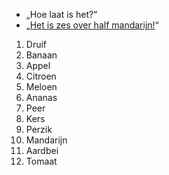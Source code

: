 - „Hoe laat is het?“
- „[Het is zes over half mandarijn!](http://bertspaan.nl/fruit)“

1. Druif
2. Banaan
3. Appel
4. Citroen
5. Meloen
6. Ananas
7. Peer
8. Kers
9. Perzik
10. Mandarijn
11. Aardbei
12. Tomaat

